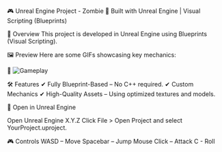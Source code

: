 🎮 Unreal Engine Project - Zombie
🚀 Built with Unreal Engine | Visual Scripting (Blueprints)

📌 Overview
This project is developed in Unreal Engine using Blueprints (Visual Scripting).

🖼️ Preview
Here are some GIFs showcasing key mechanics:

🔹 ![Gameplay](https://imgur.com/a/h1Wktgt)

🛠️ Features
✔ Fully Blueprint-Based – No C++ required.
✔ Custom Mechanics
✔ High-Quality Assets – Using optimized textures and models.

🚂 Open in Unreal Engine

Open Unreal Engine X.Y.Z
Click File > Open Project and select YourProject.uproject.

🎮 Controls
WASD – Move
Spacebar – Jump
Mouse Click – Attack
C - Roll
